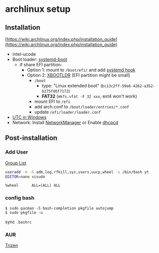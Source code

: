 # archlinux setup

## Installation

[https://wiki.archlinux.org/index.php/installation_guide](https://wiki.archlinux.org/index.php/installation_guide)


* intel-ucode
* Boot loader: [systemd-boot](https://wiki.archlinux.org/index.php/Systemd-boot)
  * if share EFI partition:
    * Option 1: mount to `/boot/efi/` and add [systemd hook](https://wiki.archlinux.org/index.php/EFI_system_partition#Using_systemd) 
    * Option 2: [XBOOTLDR](https://wiki.archlinux.org/title/Systemd-boot#Installation_using_XBOOTLDR) (EFI partition might be small)
      * `/boot`
        * type: "Linux extended boot" (`bc13c2ff-59e6-4262-a352-b275fd6f7172`)
        *  **FAT32** (`mkfs.vfat -F 32 xxx`, ext4 won't work)
      * mount EFI to `/efi`
      * add arch.conf to `/boot/loader/entries/*.conf`
      * update `/efi/loader/loader.conf`
* [UTC in Windows](https://wiki.archlinux.org/index.php/Time#Time_standard)
* Network: Install [NetworkManager](https://wiki.archlinux.org/title/NetworkManager) or Enable [dhcpcd](https://wiki.archlinux.org/index.php/Dhcpcd)

## Post-installation

### Add User
[Group List](https://wiki.archlinux.org/index.php/Users_and_groups#Group_list)

```bash
useradd -m -G adm,log,rfkill,sys,users,uucp,wheel -s /bin/bash yt
EDITOR=nano visudo
```
```
%wheel      ALL=(ALL) ALL
```

### config bash
```
$ sudo pacman -S bash-completion pkgfile autojump
$ sudo pkgfile -u
```
sync `.bashrc`

### AUR
[Trizen](https://github.com/trizen/trizen)
